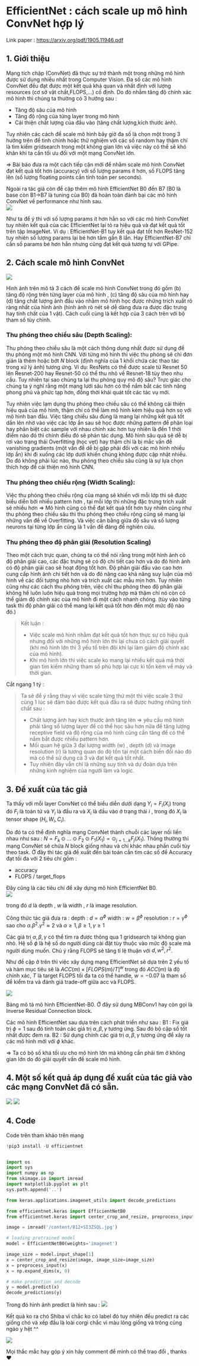 # EfficientNet : cách scale up mô hình ConvNet hợp lý

Link paper : https://arxiv.org/pdf/1905.11946.pdf

## 1. Giới thiệu
Mạng tích chập (ConvNet) đã thực sự trở thành một trong những mô hình được sử dụng nhiều nhất trong Computer Vision. Đa số các mô hình ConvNet đều đạt được một kết quả khả quan và nhất định với lượng resources (cơ sở vật chất,FLOPS,...) cố định. Do đó nhằm tăng độ chính xác mô hình thì chúng ta thường có 3 hướng sau : 

- Tăng độ sâu của mô hình
- Tăng độ rộng của từng layer trong mô hình
- Cải thiện chất lượng của đầu vào (tăng chất lượng,kích thước ảnh).

Tuy nhiên các cách để scale mô hình bây giờ đa số là chọn một trong 3 hướng trên để tinh chỉnh hoặc thử nghiệm với các số random hay thậm chí là tìm kiếm gridsearch trong một không gian lớn và việc này có thể sẽ khó khăn khi ta cần tối ưu đối với một mạng ConvNet lớn.

=> Bài báo đưa ra một cách tiếp cận mới để nhằm scale mô hình ConvNet đạt kết quả tốt hơn (accuracy) với số lượng params ít hơn, số FLOPS tăng lên (số lượng floating points cần tính toán per seconds).

Ngoài ra tác giả còn đề cập thêm mô hình EfficientNet B0 đến B7 (B0 là base còn B1->B7 là tuning của B0) đã hoàn toàn đánh bại các mô hình ConvNet về performance như hình sau.
<br>
![](https://i.imgur.com/4DMjjPe.png)


Như ta để ý thì với số lượng params ít hơn hẳn so với các mô hình ConvNet tuy nhiên kết quả  của các EfficientNet lại tỏ ra hiệu quả và đạt kết quả tốt trên tập ImageNet.
Ví dụ : EfficientNet-B1 tuy kết quả đạt tốt hơn ResNet-152 tuy nhiên số lượng params lại bé hơn tầm gần 8 lần. Hay EfficientNet-B7 chỉ cần số params bé hơn hẳn nhưng cũng đạt kết quả tương tự với GPipe.

## 2. Cách scale mô hình ConvNet
![](https://i.imgur.com/D9VIxbx.png)

Hình ảnh trên mô tả 3 cách để scale mô hình ConvNet trong đó gồm (b) tăng độ rộng trên từng layer của mô hình , (c) tăng độ sâu của mô hình hay (d) tăng chất lượng ảnh đầu vào nhằm mô hình học được những trích xuất rõ ràng nhất của hình ảnh (hình ảnh rõ nét sẽ dễ dàng đưa ra được đặc trưng hay tính chất của 1 vật). Cách cuối cùng là kết hợp của 3 cách trên với bộ tham số tùy chỉnh.

### Thu phóng theo chiều sâu (Depth Scaling):
Thu phóng theo chiều sâu là một cách thông dụng nhất được sử dụng để thu phóng một mô hình CNN. Với từng mô hình thì việc thu phóng sẽ chỉ đơn giản là thêm hoặc bớt $N$ block (định nghĩa của 1 khối chứa các thao tác trong xử lý ảnh) tương ứng. Ví dụ: ResNets có thể được scale từ Resnet 50 lên Resnet-200 hay Resnet-50 có thể thu nhỏ về Resnet-18 tùy theo nhu cầu. Tuy nhiên tại sao chúng ta lại thu phóng quy mô độ sâu? Trực giác cho chúng ta ý nghĩ rằng một mạng lưới sâu hơn có thể nắm bắt các tính năng phong phú và phức tạp hơn, đồng thời khái quát tốt các tác vụ mới.

Tuy nhiên việc lạm dụng thu phóng theo chiều sâu có thể không cải thiện hiệu quả của mô hình, thậm chí có thể làm mô hình kém hiệu quả hơn so với mô hình ban đầu. Việc tăng chiều sâu đúng là mang lại những kết quả tốt dần lên nhờ vào việc các lớp ẩn sau sẽ học được những pattern để phân loại hay phân biệt các sample với nhau chính xác hơn tuy nhiên là đến 1 thời điểm nào đó thì chính điều đó sẽ phản tác dụng. Mô hình sâu quá sẽ dễ bị rơi vào trạng thái Overfitting (học vẹt) hay thậm chí là bị mắc vấn đề vanishing gradients (một vấn đề dễ bị gặp phải đối với các mô hình nhiều lớp ẩn) khi đi xuống các lớp dưới khiến chúng không được cập nhật nhiều. Do đó không phải lúc nào, thu phóng theo chiều sâu cũng là sự lựa chọn thích hợp để cải thiện mô hình CNN.

### Thu phóng theo chiều rộng (Width Scaling):
Việc thu phóng theo chiều rộng của mạng sẽ khiến với mỗi lớp thì sẽ được biểu diễn bởi nhiều pattern hơn , tại mỗi lớp thì những đặc trưng trích xuất sẽ nhiều hơn => Mô hình cũng có thể đạt kết quả tốt hơn tuy nhiên cũng như thu phóng theo chiều sâu thì thu phóng theo chiều rộng cũng sẽ mang lại những vấn đề về Overfitting. Và việc cân bằng giữa độ sâu và số lượng neurons tại từng lớp ẩn cũng là 1 vấn đề đáng để nghiên cứu.

### Thu phóng theo độ phân giải (Resolution Scaling)
Theo một cách trực quan, chúng ta có thể nói rằng trong một hình ảnh có độ phân giải cao, các đặc trưng sẽ có độ chi tiết cao hơn và do đó hình ảnh có độ phân giải cao sẽ hoạt động tốt hơn. Độ phân giải đầu vào cao hơn cung cấp hình ảnh chi tiết hơn và do đó nâng cao khả năng suy luận của mô hình về các đối tượng nhỏ hơn và trích xuất các mẫu mịn hơn. Tuy nhiên cũng như các cách thu phóng trên, việc chỉ thu phóng theo độ phân giải không hề luôn luôn hiệu quả trong mọi trường hợp mà thậm chí nó còn có thể giảm độ chính xác của mô hình đi một cách nhanh chóng. (tùy vào từng task thì độ phân giải có thể mang lại kết quả tốt hơn đến một mức độ nào đó.)

> Kết luận : 
> - Việc scale mô hình nhằm đạt kết quả tốt hơn thực sự có hiệu quả nhưng đối với những mô hình lớn thì lại chưa có cách giải quyết (khi mô hình lớn thì 3 yếu tố trên đôi khi lại làm giảm độ chính xác của mô hình).
> - Khi mô hình lớn thì việc scale ko mang lại nhiều kết quả mà thời gian tìm kiếm những tham số phù hợp lại cực kì tốn kém về máy và thời gian.

Cắt ngang 1 tý : 
> Ta sẽ để ý rằng thay vì việc scale từng thứ một thì việc scale 3 thứ cùng 1 lúc sẽ đảm bảo được kết quả đầu ra sẽ được hưởng những tính chất sau : 
> - Chất lượng ảnh hay kích thước ảnh tăng lên => yêu cầu mô hình phải tăng số lượng layer để có thể học sâu hơn nữa để tăng lượng receptive field và độ rộng của mô hình cũng cần tăng để có thể nắm bắt được nhiều pattern hơn.
> - Mối quan hệ giữa 3 đại lượng width (w) , depth (d) và image resolution (r) là tương quan do đó tồn tại một cách biến đổi nào đó mà có thể sử dụng cả 3 và đạt kết quả tốt nhất.
> - Tuy nhiên đây vẫn chỉ là những suy tính và dự đoán dựa trên những kinh nghiệm của người làm và logic.

## 3. Đề xuất của tác giả

Ta thấy với mỗi layer ConvNet có thể biểu diễn dưới dạng $Y_{i}=F_{i}(X_{i})$ trong đó $F_{i}$ là toán tử và $Y_{i}$ là đầu ra và $X_{i}$ là đầu vào ở trạng thái $i$ , trong đó $X_{i}$ là tensor shape $(H_{i},W_{i},C_{i})$.

Do đó ta có thể định nghĩa mạng ConvNet thành chuỗi các layer nối liền nhau như sau : $N=F_{k} \odot ...\odot F_{2} \odot F_{1}(X_{1}) = \odot _{j=1...k}F_{j}(X_{1})$. Thông thường thì mạng ConvNet sẽ chứa $N$ block giống nhau và chỉ khác nhau phần cuối tùy theo task.
Ở đây thì tác giả đề xuất đến bài toán cần tìm các số để Accuracy đạt tối đa với 2 tiêu chí gồm : 
- accuracy
- FLOPS / target_flops

Đây cũng là các tiêu chí để xây dựng mô hình EfficientNet B0.
<br>
![](https://i.imgur.com/fTZxpY1.png)

trong đó $d$ là depth , $w$ là width , $r$ là image resolution.

Công thức tác giả đưa ra : 
depth : $d = \alpha^{\phi}$
width : $w = \beta^{\phi}$
resolution : $r = \gamma^{\phi}$
sao cho $\alpha . \beta^{2} . \gamma^{2} \approx 2$
và $\alpha \geq 1,\beta\geq1,\gamma\geq1$

Các giá trị $\alpha,\beta,\gamma$ có thể tìm ra được thông qua 1 gridsearch tại không gian nhỏ. Hệ số $\phi$ là hệ số do người dùng cài đặt tùy thuộc vào mức độ scale mà người dùng muốn. Chú ý rằng FLOPS sẽ tăng tỉ lệ thuận với $d,w^{2},r^{2}$.

Như đề cập ở trên thì việc xây dựng mạng EfficientNet sẽ dựa trên 2 yếu tố và hàm mục tiêu sẽ là $ACC(m)\times [FLOPS(m)/T]^{w}$ trong đó $ACC(m)$ là độ chính xác, $T$ là target FLOPS tối đa ta có thể handle, $w=-0.07$ là tham số để kiểm tra và đánh giá trade-off giữa acc và FLOPS.

![](https://i.imgur.com/N634sjb.png)

Bảng mô tả mô hình EfficientNet-B0. Ở đây sử dụng MBConv1 hay còn gọi là Inverse Residual Connection block.

Các mô hình EfficientNet sau dựa trên cách phát triển như sau : 
B1 : Fix giá trị $\phi=1$ sau đó tính toán các giá trị $\alpha,\beta,\gamma$ tương ứng. Sau đó bộ cặp số tốt nhất được đem ra.
B2 : Sử dụng chính các giá trị $\alpha,\beta,\gamma$ tương ứng để xây ra các mô hình mới với $\phi$ khác.

=> Ta có bộ số khá tối ưu cho mô hình lớn mà không cần phải tìm ở không gian lớn do đó giải quyết vấn đề scale mô hình.

## 4. Một số kết quả áp dụng đề xuất của tác giả vào các mạng ConvNet đã có sẵn.
![](https://i.imgur.com/hP4Zm6E.png)
![](https://i.imgur.com/FNYE5pI.png)



## 4. Code
Code trên tham khảo trên mạng


``` python
!pip3 install -U efficientnet


import os
import sys
import numpy as np
from skimage.io import imread
import matplotlib.pyplot as plt
sys.path.append('..')

from keras.applications.imagenet_utils import decode_predictions

from efficientnet.keras import EfficientNetB0
from efficientnet.keras import center_crop_and_resize, preprocess_input

image = imread('/content/812+SI3ZSQL.jpg')

# loading pretrained model
model = EfficientNetB0(weights='imagenet')

image_size = model.input_shape[1]
x = center_crop_and_resize(image, image_size=image_size)
x = preprocess_input(x)
x = np.expand_dims(x, 0)

# make prediction and decode
y = model.predict(x)
decode_predictions(y)
```

Trong đó hình ảnh predict là hình sau : 
![](https://i.imgur.com/2Eh0GwF.jpg)

Kết quả ko ra chó Shiba vì chắc ko có label đó tuy nhiên đều predict ra các giống chó và xếp đầu là loài corgi chắc vì màu lông giống và trông cũng ngáo y hệt ^^

![](https://i.imgur.com/SToWijX.png)

Mọi thắc mắc hay góp ý xin hãy comment để mình có thể trao đổi , thanks :heart: 


